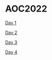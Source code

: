 # AOC2022

[Day 1](https://cloudyshoe.github.io/AOC2022/01)

[Day 2](https://cloudyshoe.github.io/AOC2022/02)

[Day 3](https://cloudyshoe.github.io/AOC2022/03)

[Day 4](https://cloudyshoe.github.io/AOC2022/04)
